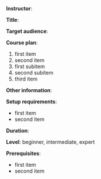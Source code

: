 **Instructor**:

**Title**:

**Target audience**:

**Course plan**:
1. first item
1. second item
  1. first subitem
  1. second subitem
1. third item

**Other information**:

**Setup requirements**:
* first item
* second item

**Duration**:

**Level**: beginner, intermediate, expert

**Prerequisites**:
* first item
* second item
